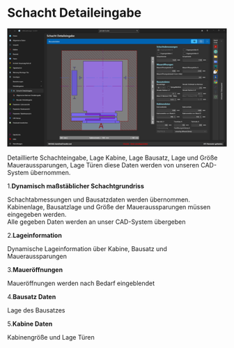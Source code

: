# Schacht Detaileingabe

![image](/LiftDataManager/Docs/HelpImages/image75.png)  

Detaillierte Schachteingabe, Lage Kabine, Lage Bausatz, Lage und Größe Maueraussparungen, Lage Türen diese Daten werden von unseren CAD-System übernommen.

1.**Dynamisch maßstäblicher Schachtgrundriss**

Schachtabmessungen und Bausatzdaten werden übernommen.  
Kabinenlage, Bausatzlage und Größe der Maueraussparungen müssen eingegeben werden.  
Alle gegeben Daten werden an unser CAD-System übergeben

2.**Lageinformation**

Dynamische Lageinformation über Kabine, Bausatz und Maueraussparungen

3.**Maueröffnungen**

Maueröffnungen werden nach Bedarf eingeblendet

4.**Bausatz Daten**

Lage des Bausatzes

5.**Kabine Daten**

Kabinengröße und Lage Türen
